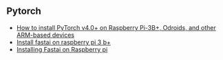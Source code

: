 

## Pytorch
* [How to install PyTorch v4.0+ on Raspberry Pi-3B+, Odroids, and other ARM-based devices](https://medium.com/hardware-interfacing/how-to-install-pytorch-v4-0-on-raspberry-pi-3b-odroids-and-other-arm-based-devices-91d62f2933c7)
* [Install fastai on raspberry pi 3 b+](https://forums.fast.ai/t/installing-fastai-on-raspberry-pi/51346)
* [Installing Fastai on Raspberry pi](https://forums.fast.ai/t/installing-fastai-on-raspberry-pi/51346)

